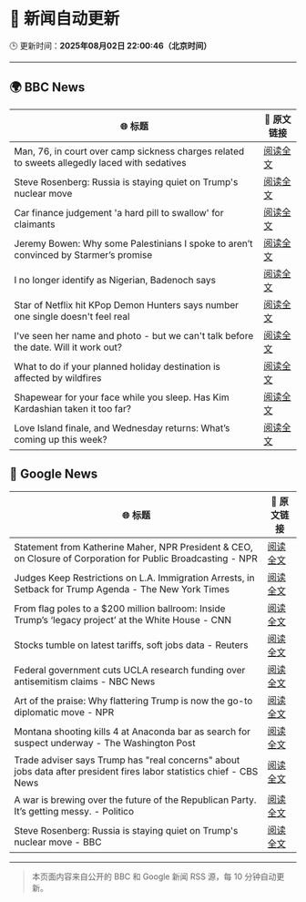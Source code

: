 # 🧠 新闻自动更新

🕒 更新时间：**2025年08月02日 22:00:46（北京时间）**

---

## 🌍 BBC News

| 🌐 标题 | 🔗 原文链接 |
|--------|-------------|
| Man, 76, in court over camp sickness charges related to sweets allegedly laced with sedatives | [阅读全文](https://www.bbc.com/news/articles/cwyep6j7z0zo?at_medium=RSS&at_campaign=rss) |
| Steve Rosenberg: Russia is staying quiet on Trump's nuclear move | [阅读全文](https://www.bbc.com/news/articles/cly4kgv9238o?at_medium=RSS&at_campaign=rss) |
| Car finance judgement 'a hard pill to swallow' for claimants | [阅读全文](https://www.bbc.com/news/articles/c7vle481ydno?at_medium=RSS&at_campaign=rss) |
| Jeremy Bowen: Why some Palestinians I spoke to aren’t convinced by Starmer’s promise | [阅读全文](https://www.bbc.com/news/articles/cd6n0eeqp54o?at_medium=RSS&at_campaign=rss) |
| I no longer identify as Nigerian, Badenoch says | [阅读全文](https://www.bbc.com/news/articles/c24z77yg16eo?at_medium=RSS&at_campaign=rss) |
| Star of Netflix hit KPop Demon Hunters says number one single doesn't feel real | [阅读全文](https://www.bbc.com/news/articles/c3dpxknjn07o?at_medium=RSS&at_campaign=rss) |
| I've seen her name and photo - but we can't talk before the date. Will it work out? | [阅读全文](https://www.bbc.com/news/articles/c9w1we5gz5qo?at_medium=RSS&at_campaign=rss) |
| What to do if your planned holiday destination is affected by wildfires | [阅读全文](https://www.bbc.com/news/articles/c626zp6k4g7o?at_medium=RSS&at_campaign=rss) |
| Shapewear for your face while you sleep. Has Kim Kardashian taken it too far? | [阅读全文](https://www.bbc.com/news/articles/cn72rpzg0lpo?at_medium=RSS&at_campaign=rss) |
| Love Island finale, and Wednesday returns: What’s coming up this week? | [阅读全文](https://www.bbc.com/news/articles/c15l4kv45v5o?at_medium=RSS&at_campaign=rss) |

## 📰 Google News

| 🌐 标题 | 🔗 原文链接 |
|--------|-------------|
| Statement from Katherine Maher, NPR President & CEO, on Closure of Corporation for Public Broadcasting - NPR | [阅读全文](https://news.google.com/rss/articles/CBMi1wFBVV95cUxPTFlINm53Vld2ajQ2THYwWUk0dkdIMnItaGpJY1FWRllVN0d3YzFpSTlnbkJfaF9xU2ZwS0gxNGxhbV90SUNlZk9EMzJVRVVOVXdTRjFhaHJUeTNEMUM1aGtkR1V2a0tDVzVkREVTdHRYaGpZWVRadHQtaTV2NGpOZDBxa05ubmdWU19LaFV5TTVmQ0w3SDZ3VWpSZmN0U0dNWkk0RXVONUdJWFJrTC1xUE1DNDVhZVhyVWQ3YWE2YzJWMzhBMFUyLVlVXzhrWXdubGdUS0hHVQ?oc=5) |
| Judges Keep Restrictions on L.A. Immigration Arrests, in Setback for Trump Agenda - The New York Times | [阅读全文](https://news.google.com/rss/articles/CBMihgFBVV95cUxOUVRFQnhFV3NqVnJqTGtpcE9LMlNNcFNYT0FGWldIYXVseVk1djMyM3Jlc1lpNXpTdzNJRi1DamgzeXZMRnBiMHdMQm9UZ1ctaTI2WUY2UXNPTUZRNUd5ZjZnN21Mcmh1ZWpvUDB5VUJ3NEI0d3VHeTItLVVVVEhkeVIwOXMwUQ?oc=5) |
| From flag poles to a $200 million ballroom: Inside Trump’s ‘legacy project’ at the White House - CNN | [阅读全文](https://news.google.com/rss/articles/CBMihAFBVV95cUxQaG1ER2R1RUdTTzV0Q2tZajd6bktoajNqS3Bhd0w3RDBnWTNTVGpOSE5IcmR4NUNydW85b3FZdEtIMXY5RHVVcjUxb0JqbTRpS2VWSFpEcFZnUEI2OW9CNEt4LWo4Y3NQRU9DemIwdEN1MG9OZDdSUlNNcUJIQ3ZNaEVjd0XSAYoBQVVfeXFMTjVHSlJvb3pSYnpGWjVMdVRmRDFXWks5cVFOSC1sbmwwaUlxMGtGd1puZnhrQ25xQ2lsUlhJVW1rVFlfMW5rRkJOam04VDVOV2x0Zld5bkV4UHBPMmJHNG03NTlZbm80OGRUaWZQWXNoNWliT29vWlhseWxyQVdQcGxpV2dpczV0cGNn?oc=5) |
| Stocks tumble on latest tariffs, soft jobs data - Reuters | [阅读全文](https://news.google.com/rss/articles/CBMikgFBVV95cUxQZUVDTy1tNGlISkhtUnNFT0QySklidzl4WHRJOFlrRnByazBVbHNGOU1kaThrRVlSSGNWZ2tuRzdZbjc2WmR0dzI1bklVTWFKX0xDeTRoYUhoVy11Uk1ya0VaaFdQTzNqMDdIYmkzcXU1aVRCM2I3YnQ5Tk9yTEhrRGU5OEhwYmNEM21hSDd3NUhfUQ?oc=5) |
| Federal government cuts UCLA research funding over antisemitism claims - NBC News | [阅读全文](https://news.google.com/rss/articles/CBMikwFBVV95cUxOeWFaZGxNMzZkdmpSRFNhb3NyX1RyUlVzZ2pJaUNTa0xsLThINkZBRzdSNEZ2bURNY2xIY2hqLWEtajdNZ2ExV2VoV0RXVmRWX0NzQnFRRlVYRnBscGpEOGd3UkJyVkdVUEV5NW5FLW5rc0F4ZkNubUJhU0tyTUN6UUQ2OWVQYjFZZHVpdTJGOV9Fd0nSAVZBVV95cUxNbzV0VC1nbThqRmZfMENhQlNVMzFhVGxVc1JWeWdTMHpDZ0RNbnl2eHRKZmlHVlpqSnd4Ty1lZGkwUmpYMHlScEI1aHNKM0RySFpZREw4Zw?oc=5) |
| Art of the praise: Why flattering Trump is now the go-to diplomatic move - NPR | [阅读全文](https://news.google.com/rss/articles/CBMidEFVX3lxTE85REJxWXp0dzZoTjQ3V0cxMk9hSXRYZk9VSTNvNk5yem1fbWxiRWdRVFVkSV9ra0Z3YW9kNC1BRE5fNzRFbDNiMVZwMDdubm1HTEFzQWJBMXdaS2cxSENYM0xnOUEyeWhSN2x1aW9FbVpScnht?oc=5) |
| Montana shooting kills 4 at Anaconda bar as search for suspect underway - The Washington Post | [阅读全文](https://news.google.com/rss/articles/CBMikAFBVV95cUxNNXNwSy0yZ09uODllLXV6d3dodGtPZmJzbDhWdzdKVXBzcERKZGpSVmg0aVMxMWYtUmVWa2JkLXZpTVMxSWQ0c0d5a19Mcml2Rkt6UVk1LUtEc21IQkVtU0czMGVvbFJVeEdSY1NwUVljdTNneWlQdEktcG1vRWN6RDE4RW9SeDZaanFGVkpUOW0?oc=5) |
| Trade adviser says Trump has "real concerns" about jobs data after president fires labor statistics chief - CBS News | [阅读全文](https://news.google.com/rss/articles/CBMinAFBVV95cUxOY0ZiV09DN1pVbnFzV1B0OHFpUm5OenlEVGhxUlRvZHFzRjgzVnVyUTBEQUd1QW9tYzhWelZGRDJ2VVU4MzFza0NIdXlkVEw0bzgzVEdWN29tNmlFTXdpNGhSdEJRNlBUekFSOGF0YU11ZVY4YjZtczBUX05xWTVHX3pCLTNOdzVGaTRmWHVSSjlEQmFKSllHbk5zNUPSAaIBQVVfeXFMTWU3aEtxUkZ1OTZxTzdpYWt4RE1MeXB4NUc4UVFCU3l3MXF4UjJaTjFQRVZvYm54aDI5VDlsSDZSRmtKeE8yTnZHbXBVMThra2FrRW9nZG1fSDhyeWdHR1pGc2NfNG1UOVpCUm1fWjhEZlA1a19HUmg5Vzh1dUJfTk9yMWtmUEYwdFJPeE0yVnlXNmJpZjllelAzT0RQUVJTd3V3?oc=5) |
| A war is brewing over the future of the Republican Party. It’s getting messy. - Politico | [阅读全文](https://news.google.com/rss/articles/CBMinwFBVV95cUxQT3FoNU5aQ2dJbC1hTkxjZmc5ZjVPVXhRNWZQUV82ZjBxMldoZjAtUUFSMzV6S010anFFQkh0NnpqUWdzZlMwSlp0WkhqM2s3UTdYS3MxRFlNM1ROTkZoNlpjNDNLbmhDY3VtcmhMcEF4NXdTWG1tLUl3bTJOQzZfcWVWZWh2RzFwc3hPQkNPeC1fcFVZZFJuLW9xWGRZUlU?oc=5) |
| Steve Rosenberg: Russia is staying quiet on Trump's nuclear move - BBC | [阅读全文](https://news.google.com/rss/articles/CBMiWkFVX3lxTFBVOGFlU1J3QUJXd2JwTXFvVDNVR0hTTTBhMXd5R3M3Y1Q5WTk1R2g5Nk5XV2UtaGY2U0xRaGRaNFVCOFpIeVNCeGVDTWVrNHN6TWZXZG9zbVE2Z9IBX0FVX3lxTE5wZVliR1lHa3dmQnowTENCVUFBLU5ka251OVVWRGRqMHB3cGp3UzdpeDN3Qlh4aEVCeUVaU0lZTXItSW1tekNrYThVZThQZHIxMFZlcEpNTWo3eDJuSzI0?oc=5) |

---
> 本页面内容来自公开的 BBC 和 Google 新闻 RSS 源，每 10 分钟自动更新。